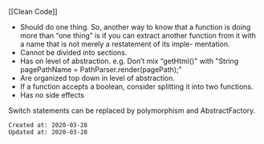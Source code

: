 [[Clean Code]]
* Should do one thing. So, another way to know that a function is doing more than “one thing” is if you can extract another function from it with a name that is not merely a restatement of its imple- mentation.
* Cannot be divided into sections.
* Has on level of abstraction. e.g. Don’t mix “getHtml()” with "String pagePathName = PathParser.render(pagePath);"
* Are organized top down in level of abstraction.
* If a function accepts a boolean, consider splitting it into two functions.
* Has no side effects

Switch statements can be replaced by polymorphism and AbstractFactory.

    Created at: 2020-03-28
    Updated at: 2020-03-28

